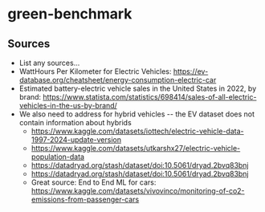 # green-benchmark

## Sources

- List any sources...
- WattHours Per Kilometer for Electric Vehicles: https://ev-database.org/cheatsheet/energy-consumption-electric-car
- Estimated battery-electric vehicle sales in the United States in 2022, by brand: https://www.statista.com/statistics/698414/sales-of-all-electric-vehicles-in-the-us-by-brand/
- We also need to address for hybrid vehicles -- the EV dataset does not contain information about hybrids
  - https://www.kaggle.com/datasets/iottech/electric-vehicle-data-1997-2024-update-version
  - https://www.kaggle.com/datasets/utkarshx27/electric-vehicle-population-data
  - https://datadryad.org/stash/dataset/doi:10.5061/dryad.2bvq83bnj
  - https://datadryad.org/stash/dataset/doi:10.5061/dryad.2bvq83bnj
  - Great source: End to End ML for cars: https://www.kaggle.com/datasets/vivovinco/monitoring-of-co2-emissions-from-passenger-cars
  
  
